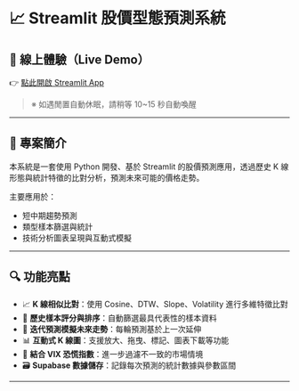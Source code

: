 # 📈 Streamlit 股價型態預測系統

## 🔗 線上體驗（Live Demo）

👉 [點此開啟 Streamlit App](https://app-stock-appgit-8eqsptjnxprv6dfwjmtbkf.streamlit.app/)

> ※ 如遇閒置自動休眠，請稍等 10~15 秒自動喚醒

---

## 🧠 專案簡介

本系統是一套使用 Python 開發、基於 Streamlit 的股價預測應用，透過歷史 K 線形態與統計特徵的比對分析，預測未來可能的價格走勢。

主要應用於：

- 短中期趨勢預測
- 類型樣本篩選與統計
- 技術分析圖表呈現與互動式模擬

---

## 🔍 功能亮點

- 📈 **K 線相似比對**：使用 Cosine、DTW、Slope、Volatility 進行多維特徵比對  
- 🔎 **歷史樣本評分與排序**：自動篩選最具代表性的樣本資料  
- 🔁 **迭代預測模擬未來走勢**：每輪預測基於上一次延伸  
- 📊 **互動式 K 線圖**：支援放大、拖曳、標記、圖表下載等功能  
- 🧬 **結合 VIX 恐慌指數**：進一步過濾不一致的市場情境  
- 🗃️ **Supabase 數據儲存**：記錄每次預測的統計數據與參數區間

---
